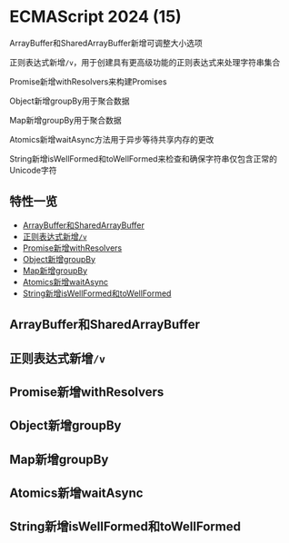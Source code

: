 # ECMAScript 2024 (15)

ArrayBuffer和SharedArrayBuffer新增可调整大小选项

正则表达式新增`/v`，用于创建具有更高级功能的正则表达式来处理字符串集合

Promise新增withResolvers来构建Promises

Object新增groupBy用于聚合数据

Map新增groupBy用于聚合数据

Atomics新增waitAsync方法用于异步等待共享内存的更改

String新增isWellFormed和toWellFormed来检查和确保字符串仅包含正常的Unicode字符

## 特性一览

- [ArrayBuffer和SharedArrayBuffer](#arraybuffer和sharedarraybuffer)
- [正则表达式新增`/v`](#正则表达式新增-v)
- [Promise新增withResolvers](#promise新增withresolvers)
- [Object新增groupBy](#object新增groupby)
- [Map新增groupBy](#map新增groupby)
- [Atomics新增waitAsync](#atomics新增waitasync)
- [String新增isWellFormed和toWellFormed](#string新增iswellformed和towellformed)

## ArrayBuffer和SharedArrayBuffer

## 正则表达式新增`/v`

## Promise新增withResolvers

## Object新增groupBy

## Map新增groupBy

## Atomics新增waitAsync

## String新增isWellFormed和toWellFormed